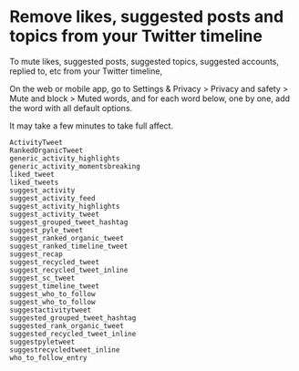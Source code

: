 # Remove likes, suggested posts and topics from your Twitter timeline

To mute likes, suggested posts, suggested topics, suggested accounts, replied to, etc from your Twitter timeline, 

On the web or mobile app, go to Settings & Privacy > Privacy and safety > Mute and block > Muted words, and for each word below, one by one, add the word with all default options.

It may take a few minutes to take full affect.


```
ActivityTweet
RankedOrganicTweet
generic_activity_highlights
generic_activity_momentsbreaking
liked_tweet
liked_tweets
suggest_activity
suggest_activity_feed
suggest_activity_highlights
suggest_activity_tweet
suggest_grouped_tweet_hashtag
suggest_pyle_tweet
suggest_ranked_organic_tweet
suggest_ranked_timeline_tweet
suggest_recap
suggest_recycled_tweet
suggest_recycled_tweet_inline
suggest_sc_tweet
suggest_timeline_tweet
suggest_who_to_follow
suggest_who_to_follow
suggestactivitytweet
suggested_grouped_tweet_hashtag
suggested_rank_organic_tweet
suggested_recycled_tweet_inline
suggestpyletweet
suggestrecycledtweet_inline
who_to_follow_entry
```

